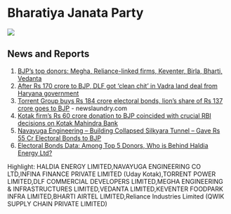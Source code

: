 # Bharatiya Janata Party

![](https://media.assettype.com/newslaundry%2F2024-03%2F3360ffe0-8452-4518-b5a0-db0d3943244b%2FBJPEB.png?auto=format%2Ccompress&fit=max&format=webp&w=1200&dpr=2.0)

## News and Reports

1. [BJP’s top donors: Megha, Reliance-linked firms, Keventer, Birla, Bharti, Vedanta](https://www.newslaundry.com/2024/03/21/bjps-top-donors-megha-reliance-linked-firms-keventer-birla-bharti-vedanta)
2. [After Rs 170 crore to BJP, DLF got ‘clean chit’ in Vadra land deal from Haryana government](https://www.newslaundry.com/2024/03/22/after-rs-170-crore-to-bjp-dlf-got-clean-chit-in-vadra-land-deal-from-haryana-government)
1. [Torrent Group buys Rs 184 crore electoral bonds, lion’s share of Rs 137 crore goes to BJP](https://www.newslaundry.com/2024/03/22/torrent-group-buys-rs-184-crore-electoral-bonds-lions-share-of-rs-137-crore-goes-to-bjp) - newslaundry.com
1. [Kotak firm’s Rs 60 crore donation to BJP coincided with crucial RBI decisions on Kotak Mahindra Bank](https://www.newslaundry.com/2024/03/28/kotak-firms-rs-60-crore-donation-to-bjp-coincided-with-crucial-rbi-decisions-on-kotak-mahindra-bank)
1. [Navayuga Engineering – Building Collapsed Silkyara Tunnel – Gave Rs 55 Cr Electoral Bonds to BJP](https://thewire.in/business/navayuga-engineering-responsible-for-building-the-collapsed-silkyara-tunnel-bought-rs-55-cr-of-bonds#:~:text=But%20after%20Jagan%20Reddy%20came,all%20went%20to%20the%20BJP.)
1. [Electoral Bonds Data: Among Top 5 Donors, Who is Behind Haldia Energy Ltd?](https://www.thequint.com/news/politics/electoral-bonds-haldia-energy-sanjiv-goenka-lucknow-super-giants#read-more)


Highlight: HALDIA ENERGY LIMITED,NAVAYUGA ENGINEERING CO LTD,INFINA FINANCE PRIVATE LIMITED (Uday Kotak),TORRENT POWER LIMITED,DLF COMMERCIAL DEVELOPERS LIMITED,MEGHA ENGINEERING & INFRASTRUCTURES LIMITED,VEDANTA LIMITED,KEVENTER FOODPARK INFRA LIMITED,BHARTI AIRTEL LIMITED,Reliance Industries Limited (QWIK SUPPLY CHAIN PRIVATE LIMITED)
